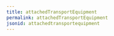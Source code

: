 ```yaml
---
title: attachedTransportEquipment
permalink: attachedTransportEquipment
jsonid: attachedtransportequipment
---
```

